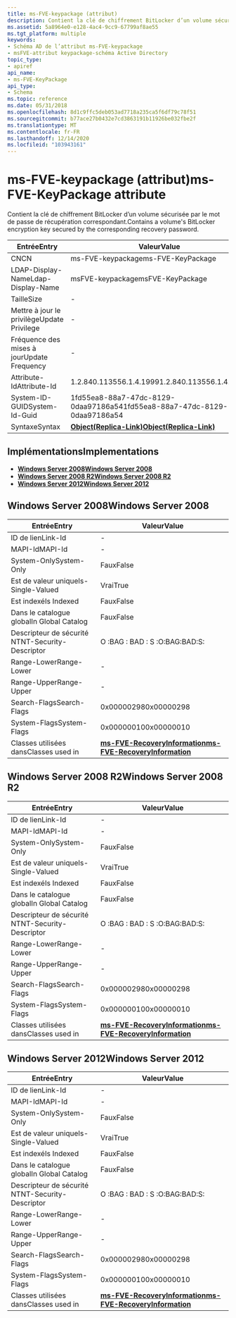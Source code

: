 ```yaml
---
title: ms-FVE-keypackage (attribut)
description: Contient la clé de chiffrement BitLocker d’un volume sécurisée par le mot de passe de récupération correspondant.
ms.assetid: 5a8964e0-e128-4ac4-9cc9-67799af8ae55
ms.tgt_platform: multiple
keywords:
- Schéma AD de l’attribut ms-FVE-keypackage
- msFVE-attribut keypackage-schéma Active Directory
topic_type:
- apiref
api_name:
- ms-FVE-KeyPackage
api_type:
- Schema
ms.topic: reference
ms.date: 05/31/2018
ms.openlocfilehash: 8d1c9ffc5deb053ad7718a235ca5f6df79c78f51
ms.sourcegitcommit: b77ace27b0432e7cd3863191b11926be032fbe2f
ms.translationtype: MT
ms.contentlocale: fr-FR
ms.lasthandoff: 12/14/2020
ms.locfileid: "103943161"
---
```

# <a name="ms-fve-keypackage-attribute"></a><span data-ttu-id="ea5ef-105">ms-FVE-keypackage (attribut)</span><span class="sxs-lookup"><span data-stu-id="ea5ef-105">ms-FVE-KeyPackage attribute</span></span>

<span data-ttu-id="ea5ef-106">Contient la clé de chiffrement BitLocker d’un volume sécurisée par le mot de passe de récupération correspondant.</span><span class="sxs-lookup"><span data-stu-id="ea5ef-106">Contains a volume's BitLocker encryption key secured by the corresponding recovery password.</span></span>



| <span data-ttu-id="ea5ef-107">Entrée</span><span class="sxs-lookup"><span data-stu-id="ea5ef-107">Entry</span></span> | <span data-ttu-id="ea5ef-108">Valeur</span><span class="sxs-lookup"><span data-stu-id="ea5ef-108">Value</span></span> |
|-------------------|-------------------------------------------------------|
| <span data-ttu-id="ea5ef-109">CN</span><span class="sxs-lookup"><span data-stu-id="ea5ef-109">CN</span></span>                | <span data-ttu-id="ea5ef-110">ms-FVE-keypackage</span><span class="sxs-lookup"><span data-stu-id="ea5ef-110">ms-FVE-KeyPackage</span></span>                                     |
| <span data-ttu-id="ea5ef-111">LDAP-Display-Name</span><span class="sxs-lookup"><span data-stu-id="ea5ef-111">Ldap-Display-Name</span></span> | <span data-ttu-id="ea5ef-112">msFVE-keypackage</span><span class="sxs-lookup"><span data-stu-id="ea5ef-112">msFVE-KeyPackage</span></span>                                      |
| <span data-ttu-id="ea5ef-113">Taille</span><span class="sxs-lookup"><span data-stu-id="ea5ef-113">Size</span></span>              | \-                                                    |
| <span data-ttu-id="ea5ef-114">Mettre à jour le privilège</span><span class="sxs-lookup"><span data-stu-id="ea5ef-114">Update Privilege</span></span>  | \-                                                    |
| <span data-ttu-id="ea5ef-115">Fréquence des mises à jour</span><span class="sxs-lookup"><span data-stu-id="ea5ef-115">Update Frequency</span></span>  | \-                                                    |
| <span data-ttu-id="ea5ef-116">Attribute-Id</span><span class="sxs-lookup"><span data-stu-id="ea5ef-116">Attribute-Id</span></span>      | <span data-ttu-id="ea5ef-117">1.2.840.113556.1.4.1999</span><span class="sxs-lookup"><span data-stu-id="ea5ef-117">1.2.840.113556.1.4.1999</span></span>                               |
| <span data-ttu-id="ea5ef-118">System-ID-GUID</span><span class="sxs-lookup"><span data-stu-id="ea5ef-118">System-Id-Guid</span></span>    | <span data-ttu-id="ea5ef-119">1fd55ea8-88a7-47dc-8129-0daa97186a54</span><span class="sxs-lookup"><span data-stu-id="ea5ef-119">1fd55ea8-88a7-47dc-8129-0daa97186a54</span></span>                  |
| <span data-ttu-id="ea5ef-120">Syntaxe</span><span class="sxs-lookup"><span data-stu-id="ea5ef-120">Syntax</span></span>            | [<span data-ttu-id="ea5ef-121">**Object(Replica-Link)**</span><span class="sxs-lookup"><span data-stu-id="ea5ef-121">**Object(Replica-Link)**</span></span>](s-object-replica-link.md) |



## <a name="implementations"></a><span data-ttu-id="ea5ef-122">Implémentations</span><span class="sxs-lookup"><span data-stu-id="ea5ef-122">Implementations</span></span>

-   [<span data-ttu-id="ea5ef-123">**Windows Server 2008**</span><span class="sxs-lookup"><span data-stu-id="ea5ef-123">**Windows Server 2008**</span></span>](#windows-server-2008)
-   [<span data-ttu-id="ea5ef-124">**Windows Server 2008 R2**</span><span class="sxs-lookup"><span data-stu-id="ea5ef-124">**Windows Server 2008 R2**</span></span>](#windows-server-2008-r2)
-   [<span data-ttu-id="ea5ef-125">**Windows Server 2012**</span><span class="sxs-lookup"><span data-stu-id="ea5ef-125">**Windows Server 2012**</span></span>](#windows-server-2012)

## <a name="windows-server-2008"></a><span data-ttu-id="ea5ef-126">Windows Server 2008</span><span class="sxs-lookup"><span data-stu-id="ea5ef-126">Windows Server 2008</span></span>



| <span data-ttu-id="ea5ef-127">Entrée</span><span class="sxs-lookup"><span data-stu-id="ea5ef-127">Entry</span></span> | <span data-ttu-id="ea5ef-128">Valeur</span><span class="sxs-lookup"><span data-stu-id="ea5ef-128">Value</span></span> |
|------------------------|------------------------------------------------------------------------------|
| <span data-ttu-id="ea5ef-129">ID de lien</span><span class="sxs-lookup"><span data-stu-id="ea5ef-129">Link-Id</span></span>                | \-                                                                           |
| <span data-ttu-id="ea5ef-130">MAPI-Id</span><span class="sxs-lookup"><span data-stu-id="ea5ef-130">MAPI-Id</span></span>                | \-                                                                           |
| <span data-ttu-id="ea5ef-131">System-Only</span><span class="sxs-lookup"><span data-stu-id="ea5ef-131">System-Only</span></span>            | <span data-ttu-id="ea5ef-132">Faux</span><span class="sxs-lookup"><span data-stu-id="ea5ef-132">False</span></span>                                                                        |
| <span data-ttu-id="ea5ef-133">Est de valeur unique</span><span class="sxs-lookup"><span data-stu-id="ea5ef-133">Is-Single-Valued</span></span>       | <span data-ttu-id="ea5ef-134">Vrai</span><span class="sxs-lookup"><span data-stu-id="ea5ef-134">True</span></span>                                                                         |
| <span data-ttu-id="ea5ef-135">Est indexé</span><span class="sxs-lookup"><span data-stu-id="ea5ef-135">Is Indexed</span></span>             | <span data-ttu-id="ea5ef-136">Faux</span><span class="sxs-lookup"><span data-stu-id="ea5ef-136">False</span></span>                                                                        |
| <span data-ttu-id="ea5ef-137">Dans le catalogue global</span><span class="sxs-lookup"><span data-stu-id="ea5ef-137">In Global Catalog</span></span>      | <span data-ttu-id="ea5ef-138">Faux</span><span class="sxs-lookup"><span data-stu-id="ea5ef-138">False</span></span>                                                                        |
| <span data-ttu-id="ea5ef-139">Descripteur de sécurité NT</span><span class="sxs-lookup"><span data-stu-id="ea5ef-139">NT-Security-Descriptor</span></span> | <span data-ttu-id="ea5ef-140">O :BAG : BAD : S :</span><span class="sxs-lookup"><span data-stu-id="ea5ef-140">O:BAG:BAD:S:</span></span>                                                                 |
| <span data-ttu-id="ea5ef-141">Range-Lower</span><span class="sxs-lookup"><span data-stu-id="ea5ef-141">Range-Lower</span></span>            | \-                                                                           |
| <span data-ttu-id="ea5ef-142">Range-Upper</span><span class="sxs-lookup"><span data-stu-id="ea5ef-142">Range-Upper</span></span>            | \-                                                                           |
| <span data-ttu-id="ea5ef-143">Search-Flags</span><span class="sxs-lookup"><span data-stu-id="ea5ef-143">Search-Flags</span></span>           | <span data-ttu-id="ea5ef-144">0x00000298</span><span class="sxs-lookup"><span data-stu-id="ea5ef-144">0x00000298</span></span>                                                                   |
| <span data-ttu-id="ea5ef-145">System-Flags</span><span class="sxs-lookup"><span data-stu-id="ea5ef-145">System-Flags</span></span>           | <span data-ttu-id="ea5ef-146">0x00000010</span><span class="sxs-lookup"><span data-stu-id="ea5ef-146">0x00000010</span></span>                                                                   |
| <span data-ttu-id="ea5ef-147">Classes utilisées dans</span><span class="sxs-lookup"><span data-stu-id="ea5ef-147">Classes used in</span></span>        | [<span data-ttu-id="ea5ef-148">**ms-FVE-RecoveryInformation**</span><span class="sxs-lookup"><span data-stu-id="ea5ef-148">**ms-FVE-RecoveryInformation**</span></span>](c-msfve-recoveryinformation.md)<br/> |



## <a name="windows-server-2008-r2"></a><span data-ttu-id="ea5ef-149">Windows Server 2008 R2</span><span class="sxs-lookup"><span data-stu-id="ea5ef-149">Windows Server 2008 R2</span></span>



| <span data-ttu-id="ea5ef-150">Entrée</span><span class="sxs-lookup"><span data-stu-id="ea5ef-150">Entry</span></span> | <span data-ttu-id="ea5ef-151">Valeur</span><span class="sxs-lookup"><span data-stu-id="ea5ef-151">Value</span></span> |
|------------------------|------------------------------------------------------------------------------|
| <span data-ttu-id="ea5ef-152">ID de lien</span><span class="sxs-lookup"><span data-stu-id="ea5ef-152">Link-Id</span></span>                | \-                                                                           |
| <span data-ttu-id="ea5ef-153">MAPI-Id</span><span class="sxs-lookup"><span data-stu-id="ea5ef-153">MAPI-Id</span></span>                | \-                                                                           |
| <span data-ttu-id="ea5ef-154">System-Only</span><span class="sxs-lookup"><span data-stu-id="ea5ef-154">System-Only</span></span>            | <span data-ttu-id="ea5ef-155">Faux</span><span class="sxs-lookup"><span data-stu-id="ea5ef-155">False</span></span>                                                                        |
| <span data-ttu-id="ea5ef-156">Est de valeur unique</span><span class="sxs-lookup"><span data-stu-id="ea5ef-156">Is-Single-Valued</span></span>       | <span data-ttu-id="ea5ef-157">Vrai</span><span class="sxs-lookup"><span data-stu-id="ea5ef-157">True</span></span>                                                                         |
| <span data-ttu-id="ea5ef-158">Est indexé</span><span class="sxs-lookup"><span data-stu-id="ea5ef-158">Is Indexed</span></span>             | <span data-ttu-id="ea5ef-159">Faux</span><span class="sxs-lookup"><span data-stu-id="ea5ef-159">False</span></span>                                                                        |
| <span data-ttu-id="ea5ef-160">Dans le catalogue global</span><span class="sxs-lookup"><span data-stu-id="ea5ef-160">In Global Catalog</span></span>      | <span data-ttu-id="ea5ef-161">Faux</span><span class="sxs-lookup"><span data-stu-id="ea5ef-161">False</span></span>                                                                        |
| <span data-ttu-id="ea5ef-162">Descripteur de sécurité NT</span><span class="sxs-lookup"><span data-stu-id="ea5ef-162">NT-Security-Descriptor</span></span> | <span data-ttu-id="ea5ef-163">O :BAG : BAD : S :</span><span class="sxs-lookup"><span data-stu-id="ea5ef-163">O:BAG:BAD:S:</span></span>                                                                 |
| <span data-ttu-id="ea5ef-164">Range-Lower</span><span class="sxs-lookup"><span data-stu-id="ea5ef-164">Range-Lower</span></span>            | \-                                                                           |
| <span data-ttu-id="ea5ef-165">Range-Upper</span><span class="sxs-lookup"><span data-stu-id="ea5ef-165">Range-Upper</span></span>            | \-                                                                           |
| <span data-ttu-id="ea5ef-166">Search-Flags</span><span class="sxs-lookup"><span data-stu-id="ea5ef-166">Search-Flags</span></span>           | <span data-ttu-id="ea5ef-167">0x00000298</span><span class="sxs-lookup"><span data-stu-id="ea5ef-167">0x00000298</span></span>                                                                   |
| <span data-ttu-id="ea5ef-168">System-Flags</span><span class="sxs-lookup"><span data-stu-id="ea5ef-168">System-Flags</span></span>           | <span data-ttu-id="ea5ef-169">0x00000010</span><span class="sxs-lookup"><span data-stu-id="ea5ef-169">0x00000010</span></span>                                                                   |
| <span data-ttu-id="ea5ef-170">Classes utilisées dans</span><span class="sxs-lookup"><span data-stu-id="ea5ef-170">Classes used in</span></span>        | [<span data-ttu-id="ea5ef-171">**ms-FVE-RecoveryInformation**</span><span class="sxs-lookup"><span data-stu-id="ea5ef-171">**ms-FVE-RecoveryInformation**</span></span>](c-msfve-recoveryinformation.md)<br/> |



## <a name="windows-server-2012"></a><span data-ttu-id="ea5ef-172">Windows Server 2012</span><span class="sxs-lookup"><span data-stu-id="ea5ef-172">Windows Server 2012</span></span>



| <span data-ttu-id="ea5ef-173">Entrée</span><span class="sxs-lookup"><span data-stu-id="ea5ef-173">Entry</span></span> | <span data-ttu-id="ea5ef-174">Valeur</span><span class="sxs-lookup"><span data-stu-id="ea5ef-174">Value</span></span> |
|------------------------|------------------------------------------------------------------------------|
| <span data-ttu-id="ea5ef-175">ID de lien</span><span class="sxs-lookup"><span data-stu-id="ea5ef-175">Link-Id</span></span>                | \-                                                                           |
| <span data-ttu-id="ea5ef-176">MAPI-Id</span><span class="sxs-lookup"><span data-stu-id="ea5ef-176">MAPI-Id</span></span>                | \-                                                                           |
| <span data-ttu-id="ea5ef-177">System-Only</span><span class="sxs-lookup"><span data-stu-id="ea5ef-177">System-Only</span></span>            | <span data-ttu-id="ea5ef-178">Faux</span><span class="sxs-lookup"><span data-stu-id="ea5ef-178">False</span></span>                                                                        |
| <span data-ttu-id="ea5ef-179">Est de valeur unique</span><span class="sxs-lookup"><span data-stu-id="ea5ef-179">Is-Single-Valued</span></span>       | <span data-ttu-id="ea5ef-180">Vrai</span><span class="sxs-lookup"><span data-stu-id="ea5ef-180">True</span></span>                                                                         |
| <span data-ttu-id="ea5ef-181">Est indexé</span><span class="sxs-lookup"><span data-stu-id="ea5ef-181">Is Indexed</span></span>             | <span data-ttu-id="ea5ef-182">Faux</span><span class="sxs-lookup"><span data-stu-id="ea5ef-182">False</span></span>                                                                        |
| <span data-ttu-id="ea5ef-183">Dans le catalogue global</span><span class="sxs-lookup"><span data-stu-id="ea5ef-183">In Global Catalog</span></span>      | <span data-ttu-id="ea5ef-184">Faux</span><span class="sxs-lookup"><span data-stu-id="ea5ef-184">False</span></span>                                                                        |
| <span data-ttu-id="ea5ef-185">Descripteur de sécurité NT</span><span class="sxs-lookup"><span data-stu-id="ea5ef-185">NT-Security-Descriptor</span></span> | <span data-ttu-id="ea5ef-186">O :BAG : BAD : S :</span><span class="sxs-lookup"><span data-stu-id="ea5ef-186">O:BAG:BAD:S:</span></span>                                                                 |
| <span data-ttu-id="ea5ef-187">Range-Lower</span><span class="sxs-lookup"><span data-stu-id="ea5ef-187">Range-Lower</span></span>            | \-                                                                           |
| <span data-ttu-id="ea5ef-188">Range-Upper</span><span class="sxs-lookup"><span data-stu-id="ea5ef-188">Range-Upper</span></span>            | \-                                                                           |
| <span data-ttu-id="ea5ef-189">Search-Flags</span><span class="sxs-lookup"><span data-stu-id="ea5ef-189">Search-Flags</span></span>           | <span data-ttu-id="ea5ef-190">0x00000298</span><span class="sxs-lookup"><span data-stu-id="ea5ef-190">0x00000298</span></span>                                                                   |
| <span data-ttu-id="ea5ef-191">System-Flags</span><span class="sxs-lookup"><span data-stu-id="ea5ef-191">System-Flags</span></span>           | <span data-ttu-id="ea5ef-192">0x00000010</span><span class="sxs-lookup"><span data-stu-id="ea5ef-192">0x00000010</span></span>                                                                   |
| <span data-ttu-id="ea5ef-193">Classes utilisées dans</span><span class="sxs-lookup"><span data-stu-id="ea5ef-193">Classes used in</span></span>        | [<span data-ttu-id="ea5ef-194">**ms-FVE-RecoveryInformation**</span><span class="sxs-lookup"><span data-stu-id="ea5ef-194">**ms-FVE-RecoveryInformation**</span></span>](c-msfve-recoveryinformation.md)<br/> |



 

 





